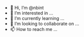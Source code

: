 - 👋 Hi, I’m @nbint
- 👀 I’m interested in ...
- 🌱 I’m currently learning ...
- 💞️ I’m looking to collaborate on ...
- 📫 How to reach me ...

<!---
nbint/nbint is a ✨ special ✨ repository because its `README.md` (this file) appears on your GitHub profile.
You can click the Preview link to take a look at your changes.
--->

